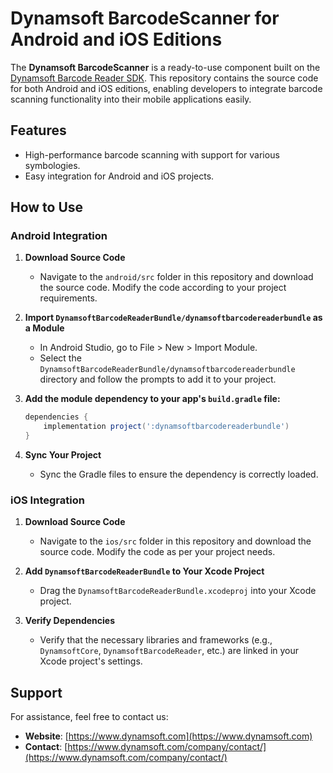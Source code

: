 # Dynamsoft BarcodeScanner for Android and iOS Editions  

The **Dynamsoft BarcodeScanner** is a ready-to-use component built on the [Dynamsoft Barcode Reader SDK](https://www.dynamsoft.com/barcode-reader/overview/). This repository contains the source code for both Android and iOS editions, enabling developers to integrate barcode scanning functionality into their mobile applications easily.  

## Features  

- High-performance barcode scanning with support for various symbologies.  
- Easy integration for Android and iOS projects.  

## How to Use  

### **Android Integration**  

1. **Download Source Code**  
   - Navigate to the `android/src` folder in this repository and download the source code. Modify the code according to your project requirements.  

2. **Import `DynamsoftBarcodeReaderBundle/dynamsoftbarcodereaderbundle` as a Module**
   - In Android Studio, go to File > New > Import Module.
   - Select the `DynamsoftBarcodeReaderBundle/dynamsoftbarcodereaderbundle` directory and follow the prompts to add it to your project.

3. **Add the module dependency to your app's `build.gradle` file:**  

     ```groovy
     dependencies {
         implementation project(':dynamsoftbarcodereaderbundle')
     }
     ```

4. **Sync Your Project**  
   - Sync the Gradle files to ensure the dependency is correctly loaded.  

### **iOS Integration**  

1. **Download Source Code**  
   - Navigate to the `ios/src` folder in this repository and download the source code. Modify the code as per your project needs.  

2. **Add `DynamsoftBarcodeReaderBundle` to Your Xcode Project**  
   - Drag the `DynamsoftBarcodeReaderBundle.xcodeproj` into your Xcode project.

3. **Verify Dependencies**  
   - Verify that the necessary libraries and frameworks (e.g., `DynamsoftCore`, `DynamsoftBarcodeReader`, etc.) are linked in your Xcode project's settings.  

## Support  

For assistance, feel free to contact us:  

- **Website**: [https://www.dynamsoft.com](https://www.dynamsoft.com)  
- **Contact**: [https://www.dynamsoft.com/company/contact/](https://www.dynamsoft.com/company/contact/)  
